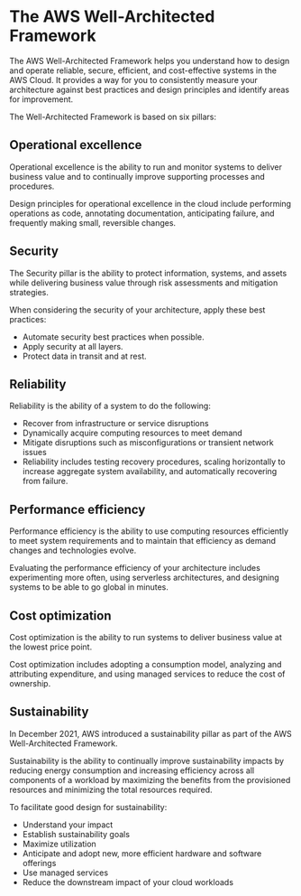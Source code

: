 # The AWS Well-Architected Framework

The AWS Well-Architected Framework helps you understand how to design and operate reliable, secure, efficient, 
and cost-effective systems in the AWS Cloud. 
It provides a way for you to consistently measure your architecture against best practices 
and design principles and identify areas for improvement.

The Well-Architected Framework is based on six pillars: 

## Operational excellence

Operational excellence is the ability to run and monitor systems to deliver business value and to continually improve supporting processes and procedures.  

Design principles for operational excellence in the cloud include performing operations as code, annotating documentation, anticipating failure, and frequently making small, reversible changes.


## Security

The Security pillar is the ability to protect information, systems, and assets while delivering business value through risk assessments and mitigation strategies. 

When considering the security of your architecture, apply these best practices:

- Automate security best practices when possible.
- Apply security at all layers.
- Protect data in transit and at rest.

## Reliability

Reliability is the ability of a system to do the following:

- Recover from infrastructure or service disruptions
- Dynamically acquire computing resources to meet demand
- Mitigate disruptions such as misconfigurations or transient network issues
- Reliability includes testing recovery procedures, scaling horizontally to increase aggregate system availability, and automatically recovering from failure.

## Performance efficiency

Performance efficiency is the ability to use computing resources efficiently to meet system requirements 
and to maintain that efficiency as demand changes and technologies evolve. 

Evaluating the performance efficiency of your architecture includes experimenting more often, 
using serverless architectures, and designing systems to be able to go global in minutes.

## Cost optimization

Cost optimization is the ability to run systems to deliver business value at the lowest price point. 



Cost optimization includes adopting a consumption model, analyzing and attributing expenditure, 
and using managed services to reduce the cost of ownership.


## Sustainability

In December 2021, AWS introduced a sustainability pillar as part of the AWS Well-Architected Framework.



Sustainability is the ability to continually improve sustainability impacts by reducing energy consumption 
and increasing efficiency across all components of a workload by maximizing the benefits from the provisioned resources 
and minimizing the total resources required.



To facilitate good design for sustainability:

- Understand your impact
- Establish sustainability goals
- Maximize utilization
- Anticipate and adopt new, more efficient hardware and software offerings
- Use managed services
- Reduce the downstream impact of your cloud workloads


